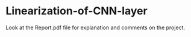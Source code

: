# Linearization-of-CNN-layer
Look at the Report.pdf file for explanation and comments on the project.